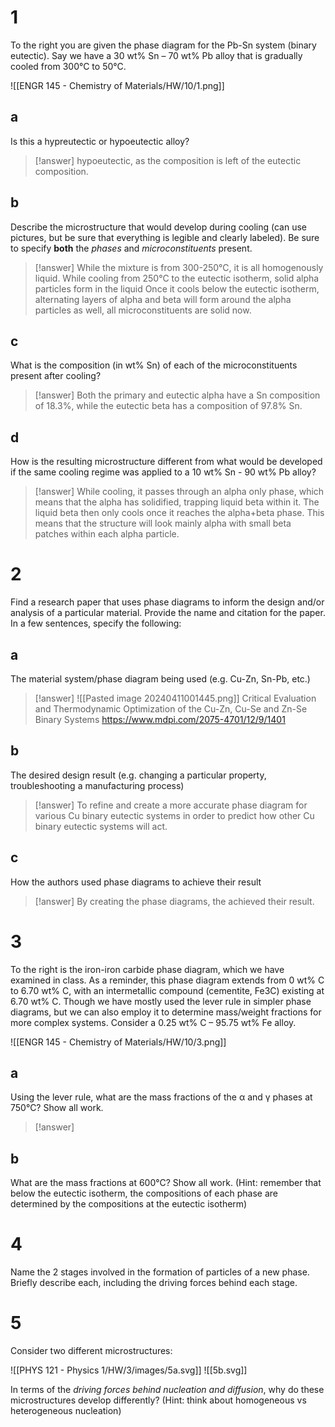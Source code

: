 # 1

To the right you are given the phase diagram for the Pb-Sn system (binary eutectic). Say we have a 30 wt% Sn – 70 wt% Pb alloy that is gradually cooled from 300°C to 50°C.

![[ENGR 145 - Chemistry of Materials/HW/10/1.png]]

## a

Is this a hypreutectic or hypoeutectic alloy?

> [!answer]
> hypoeutectic, as the composition is left of the eutectic composition.

## b

Describe the microstructure that would develop during cooling (can use pictures, but be sure that everything is legible and clearly labeled). Be sure to specify **both** the *phases* and *microconstituents* present.

> [!answer]
> While the mixture is from 300-250°C, it is all homogenously liquid.
> While cooling from 250°C to the eutectic isotherm, solid alpha particles form in the liquid
> Once it cools below the eutectic isotherm, alternating layers of alpha and beta will form around the alpha particles as well, all microconstituents are solid now.

## c

What is the composition (in wt% Sn) of each of the microconstituents present after cooling?

> [!answer]
> Both the primary and eutectic alpha have a Sn composition of 18.3%, while the eutectic beta has a composition of 97.8% Sn.

## d

How is the resulting microstructure different from what would be developed if the same cooling regime was applied to a 10 wt% Sn - 90 wt% Pb alloy?

> [!answer]
> While cooling, it passes through an alpha only phase, which means that the alpha has solidified, trapping liquid beta within it. The liquid beta then only cools once it reaches the alpha+beta phase. This means that the structure will look mainly alpha with small beta patches within each alpha particle.

# 2

Find a research paper that uses phase diagrams to inform the design and/or analysis of a particular material. Provide the name and citation for the paper. In a few sentences, specify the following:

## a

The material system/phase diagram being used (e.g. Cu-Zn, Sn-Pb, etc.)

> [!answer]
> ![[Pasted image 20240411001445.png]]
> Critical Evaluation and Thermodynamic Optimization of the Cu-Zn, Cu-Se and Zn-Se Binary Systems
> https://www.mdpi.com/2075-4701/12/9/1401

## b

The desired design result (e.g. changing a particular property, troubleshooting a manufacturing process)

> [!answer]
> To refine and create a more accurate phase diagram for various Cu binary eutectic systems in order to predict how other Cu binary eutectic systems will act.

## c

How the authors used phase diagrams to achieve their result

> [!answer]
> By creating the phase diagrams, the achieved their result.

# 3

To the right is the iron-iron carbide phase diagram, which we have examined in class. As a reminder, this phase diagram extends from 0 wt% C to 6.70 wt% C, with an intermetallic compound (cementite, Fe3C) existing at 6.70 wt% C. Though we have mostly used the lever rule in simpler phase diagrams, but we can also employ it to determine mass/weight fractions for more complex systems. Consider a 0.25 wt% C – 95.75 wt% Fe alloy.

![[ENGR 145 - Chemistry of Materials/HW/10/3.png]]

## a

Using the lever rule, what are the mass fractions of the α and γ phases at 750°C? Show all work.

> [!answer]
> 

## b

What are the mass fractions at 600°C? Show all work. (Hint: remember that below the eutectic isotherm, the compositions of each phase are determined by the compositions at the eutectic isotherm)

# 4

Name the 2 stages involved in the formation of particles of a new phase. Briefly describe each, including the driving forces behind each stage.

# 5

Consider two different microstructures:

![[PHYS 121 - Physics 1/HW/3/images/5a.svg]] ![[5b.svg]]

In terms of the *driving forces behind nucleation and diffusion*, why do these microstructures develop differently? (Hint: think about homogeneous vs heterogeneous nucleation)